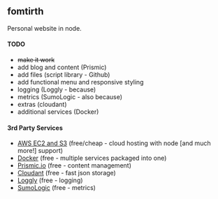 ## fomtirth
Personal website in node.

#### TODO ####
+ ~~make it work~~
+ add blog and content (Prismic)
+ add files (script library - Github)
+ add functional menu and responsive styling
+ logging (Loggly - because)
+ metrics (SumoLogic - also because)
+ extras (cloudant)
+ additional services (Docker)

#### 3rd Party Services ####
+ [AWS EC2 and S3](https://aws.amazon.com/free) (free/cheap - cloud hosting with node [and much more!] support)
+ [Docker](https://www.docker.com/pricing) (free - multiple services packaged into one)
+ [Prismic.io](https://prismic.io/pricing) (free - content management)
+ [Cloudant](https://cloudant.com/product/pricing) (free - fast json storage)
+ [Loggly](https://www.loggly.com/plans-and-pricing) (free - logging)
+ [SumoLogic](https://www.sumologic.com/pricing) (free - metrics)

